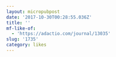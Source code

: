 ```yaml
---
layout: micropubpost
date: '2017-10-30T00:28:55.036Z'
title: ''
mf-like-of:
  - 'https://adactio.com/journal/13035'
slug: '1735'
category: likes
---
```


